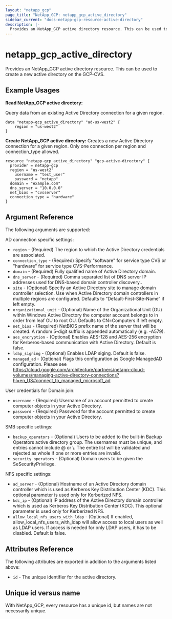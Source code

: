 ```yaml
---
layout: "netapp_gcp"
page_title: "NetApp_GCP: netapp_gcp_active_directory"
sidebar_current: "docs-netapp-gcp-resource-active-directory"
description: |-
  Provides an NetApp_GCP active directory resource. This can be used to create a new active directory on the GCP-CVS.
---
```


# netapp_gcp\_active\_directory

Provides an NetApp_GCP active directory resource. This can be used to create a new active directory on the GCP-CVS.

## Example Usages

**Read NetApp_GCP active directory:**

Query data from an existing Active Directory connection for a given region.

```
data "netapp-gcp_active_directory" "ad-us-west2" {
    region = "us-west2"
}
```

**Create NetApp_GCP active directory:**
Creates a new Active Directory connection for a given region. Only one connection per region and connection_type allowed.

```
resource "netapp-gcp_active_directory" "gcp-active-directory" {
  provider = netapp-gcp
  region = "us-west2"
	username = "test_user"
	password = "netapp"
  domain = "example.com"
  dns_server = "10.0.0.0"
  net_bios = "cvsserver"
  connection_type = "hardware"
}
```

## Argument Reference

The following arguments are supported:

AD connection specific settings:
* `region` - (Required) The region to which the Active Directory credentials are associated.
* `connection_type` - (Required) Specify "software" for service type CVS or "hardware" for service type CVS-Performance.
* `domain` - (Required) Fully qualified name of Active Directory domain.
* `dns_server` - (Required) Comma separated list of DNS server IP addresses used for DNS-based domain controller discovery..
* `site` - (Optional) Specify an Active Directory site to manage domain controller selection. Use when Active Directory domain controllers in multiple regions are configured. Defaults to “Default-First-Site-Name” if left empty.
* `organizational_unit` - (Optional) Name of the Organizational Unit (OU) within Windows Active Directory the computer account belongs to in order from leaf OU to root OU. Defaults to CN=Computers if left empty.
* `net_bios` - (Required) NetBIOS prefix name of the server that will be created. A random 5-digit suffix is appended automatically (e.g. -A579).
* `aes_encryption` - (Optional) Enables AES-128 and AES-256 encryption for Kerberos-based communication with Active Directory. Default is false.
* `ldap_signing` - (Optional) Enables LDAP siging. Default is false.
* `managed_ad` - (Optional) Flags this configuration as Google ManagedAD configuration. Please see https://cloud.google.com/architecture/partners/netapp-cloud-volumes/managing-active-directory-connections?hl=en_US#connect_to_managed_microsoft_ad

User credentials for Domain join:
* `username` - (Required) Username of an account permitted to create computer objects in your Active Directory.
* `password` - (Required) Password for the account permitted to create computer objects in your Active Directory.

SMB specific settings:
* `backup_operators` - (Optional) Users to be added to the built-in Backup Operators active directory group. The usernames must be unique, and entries cannot include @ or \\. The entire list will be validated and rejected as whole if one or more entries are invalid.
* `security_operators` - (Optional) Domain users to be given the SeSecurityPrivilege.

NFS specific settings:
* `ad_server` - (Optional) Hostname of an Active Directory domain controller which is used as Kerberos Key Distribution Center (KDC). This optional parameter is used only for Kerberized NFS.
* `kdc_ip` - (Optional) IP address of the Active Directory domain controller which is used as Kerberos Key Distribution Center (KDC). This optional parameter is used only for Kerberized NFS.
* `allow_local_nfs_users_with_ldap` - (Optional) If enabled, allow_local_nfs_users_with_ldap will allow access to local users as well as LDAP users. If access is needed for only LDAP users, it has to be disabled. Default is false.
  
## Attributes Reference

The following attributes are exported in addition to the arguments listed above:

* `id` - The unique identifier for the active directory.

## Unique id versus name

With NetApp_GCP, every resource has a unique id, but names are not necessarily unique.